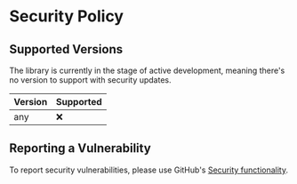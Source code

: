 # Security Policy

## Supported Versions

The library is currently in the stage of active development, meaning there's no version to support with security updates. 

| Version | Supported          |
| ------- | ------------------ |
| any     | :x:                |

## Reporting a Vulnerability

To report security vulnerabilities, please use GitHub's [Security functionality](https://github.blog/changelog/2022-11-09-privately-report-vulnerabilities-to-repository-maintainers/).
